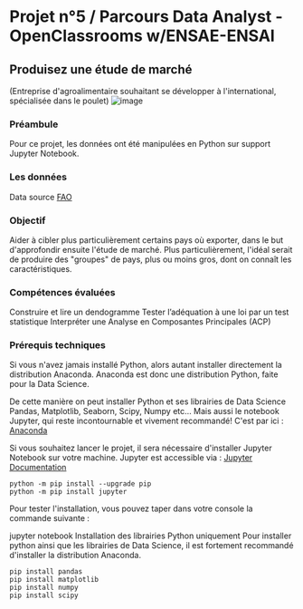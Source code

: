 # Projet n°5 / Parcours Data Analyst - OpenClassrooms w/ENSAE-ENSAI
## Produisez une étude de marché
(Entreprise d'agroalimentaire souhaitant se développer à l'international, spécialisée dans le poulet)
![image](https://user-images.githubusercontent.com/125965437/222149876-e803212f-e664-41f6-b34c-389a449b2641.png)

### Préambule
Pour ce projet, les données ont été manipulées en Python sur support Jupyter Notebook. 

### Les données
Data source [FAO](http://www.fao.org/faostat/fr/#data)

### Objectif 
Aider à cibler plus particulièrement certains pays où exporter, dans le but d'approfondir ensuite l'étude de marché. Plus particulièrement, l'idéal serait de produire des "groupes" de pays, plus ou moins gros, dont on connaît les caractéristiques.

### Compétences évaluées
Construire et lire un dendogramme
Tester l’adéquation à une loi par un test statistique
Interpréter une Analyse en Composantes Principales (ACP)

### Prérequis techniques
Si vous n'avez jamais installé Python, alors autant installer directement la distribution Anaconda. Anaconda est donc une distribution Python, faite pour la Data Science.

De cette manière on peut installer Python et ses librairies de Data Science Pandas, Matplotlib, Seaborn, Scipy, Numpy etc… Mais aussi le notebook Jupyter, qui reste incontournable et vivement recommandé! C'est par ici : [Anaconda](https://www.anaconda.com/products/distribution)

Si vous souhaitez lancer le projet, il sera nécessaire d'installer Jupyter Notebook sur votre machine.
Jupyter est accessible via : [Jupyter Documentation](https://docs.jupyter.org/en/latest/)

```
python -m pip install --upgrade pip    
python -m pip install jupyter
```
Pour tester l'installation, vous pouvez taper dans votre console la commande suivante :

jupyter notebook
Installation des librairies Python uniquement
Pour installer python ainsi que les librairies de Data Science, il est fortement recommandé d'installer la distribution Anaconda.
```
pip install pandas
pip install matplotlib
pip install numpy
pip install scipy
```
